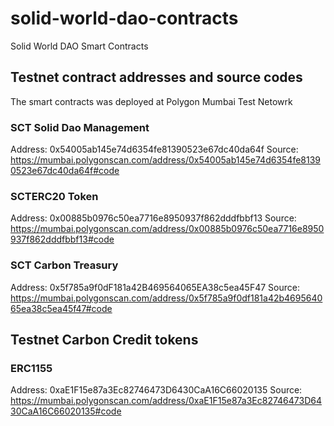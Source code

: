 # solid-world-dao-contracts
Solid World DAO Smart Contracts

## Testnet contract addresses and source codes

The smart contracts was deployed at Polygon Mumbai Test Netowrk

### SCT Solid Dao Management

Address: 0x54005ab145e74d6354fe81390523e67dc40da64f
Source: https://mumbai.polygonscan.com/address/0x54005ab145e74d6354fe81390523e67dc40da64f#code

### SCTERC20 Token

Address: 0x00885b0976c50ea7716e8950937f862dddfbbf13
Source: https://mumbai.polygonscan.com/address/0x00885b0976c50ea7716e8950937f862dddfbbf13#code

### SCT Carbon Treasury

Address: 0x5f785a9f0dF181a42B469564065EA38c5ea45F47
Source: https://mumbai.polygonscan.com/address/0x5f785a9f0df181a42b469564065ea38c5ea45f47#code

## Testnet Carbon Credit tokens
### ERC1155

Address: 0xaE1F15e87a3Ec82746473D6430CaA16C66020135
Source: https://mumbai.polygonscan.com/address/0xaE1F15e87a3Ec82746473D6430CaA16C66020135#code